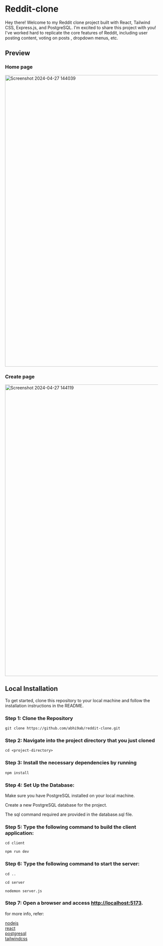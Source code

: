 # Reddit-clone  

Hey there! Welcome to my Reddit clone project built with React, Tailwind CSS, Express.js, and PostgreSQL. I'm excited to share this project with you!  
I've worked hard to replicate the core features of Reddit, including user posting content, voting on posts , dropdown menus, etc.  

## Preview  

### Home page  
<img width="960" alt="Screenshot 2024-04-27 144039" src="https://github.com/abhi9ab/reddit-clone/assets/118924053/abc0fd98-db8c-45cd-8e5a-876a2fc66b82">  

### Create page  
<img width="960" alt="Screenshot 2024-04-27 144119" src="https://github.com/abhi9ab/reddit-clone/assets/118924053/4190e7d3-da90-469c-968d-ab15f821f68a">  

## Local Installation  

To get started, clone this repository to your local machine and follow the installation instructions in the README.  
### Step 1: Clone the Repository  
  ```git clone https://github.com/abhi9ab/reddit-clone.git```  
### Step 2: Navigate into the project directory that you just cloned  
  ```cd <project-directory>```  
### Step 3: Install the necessary dependencies by running  
  ```npm install```  
### Step 4: Set Up the Database:  
  Make sure you have PostgreSQL installed on your local machine.  

  Create a new PostgreSQL database for the project.  

  The sql command required are provided in the database.sql file.  

### Step 5: Type the following command to build the client application:  
  ```cd client```  

  ```npm run dev```  
### Step 6: Type the following command to start the server:  
  ```cd ..```  
  
  ```cd server```  

  ```nodemon server.js```  
### Step 7: Open a browser and access [http://localhost:5173](http://localhost:5173).  

for more info, refer:  

  [nodejs](https://nodejs.org/en)  
  [react](https://react.dev/)  
  [postgresql](https://www.postgresql.org/)  
  [tailwindcss](https://tailwindcss.com/)  




